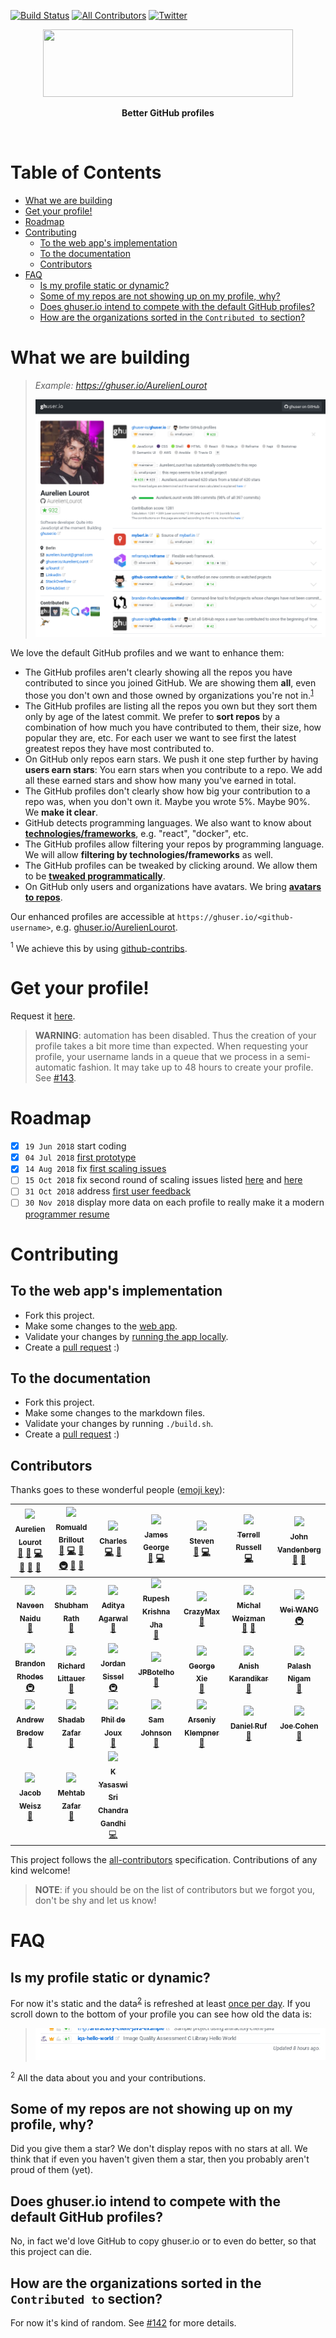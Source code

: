 [![Build Status](https://travis-ci.org/ghuser-io/ghuser.io.svg?branch=master)](https://travis-ci.org/ghuser-io/ghuser.io)
[![All Contributors](https://img.shields.io/badge/all_contributors-31-orange.svg?style=flat-square)](#contributors)
[![Twitter](https://img.shields.io/badge/-twitter-black.svg?style=flat-square&logo=twitter&colorB=555555)](https://twitter.com/ghuserio)

<p align="center">
  <a href="https://ghuser.io">
    <img src="https://cdn.jsdelivr.net/gh/ghuser-io/ghuser.io@f44119258dfeade99c800232044cf7c3e3a91982/docs/logo.png"
         width="400" height="108" />
  </a>
</p>
<p align="center">
  <b>Better GitHub profiles</b>
</p>
<br />

# Table of Contents

<!-- toc -->

- [What we are building](#what-we-are-building)
- [Get your profile!](#get-your-profile)
- [Roadmap](#roadmap)
- [Contributing](#contributing)
  * [To the web app's implementation](#to-the-web-apps-implementation)
  * [To the documentation](#to-the-documentation)
  * [Contributors](#contributors)
- [FAQ](#faq)
  * [Is my profile static or dynamic?](#is-my-profile-static-or-dynamic)
  * [Some of my repos are not showing up on my profile, why?](#some-of-my-repos-are-not-showing-up-on-my-profile-why)
  * [Does ghuser.io intend to compete with the default GitHub profiles?](#does-ghuserio-intend-to-compete-with-the-default-github-profiles)
  * [How are the organizations sorted in the `Contributed to` section?](#how-are-the-organizations-sorted-in-the-contributed-to-section)

<!-- tocstop -->

# What we are building

> *Example: https://ghuser.io/AurelienLourot*
>
> ![screenshot](docs/screenshot.png)

We love the default GitHub profiles and we want to enhance them:

* The GitHub profiles aren't clearly showing all the repos you have contributed to since you joined
  GitHub. We are showing them **all**, even those you don't own and those owned by organizations
  you're not in.<sup>[1](#footnote1)</sup>
* The GitHub profiles are listing all the repos you own but they sort them only by age of the
  latest commit. We prefer to **sort repos** by a combination of how much you
  have contributed to them, their size, how popular they are, etc. For each user we want to see
  first the latest greatest repos they have most contributed to.
* On GitHub only repos earn stars. We push it one step further by having **users earn stars**:
  You earn stars when you contribute to a repo.
  We add all these earned stars and show how many you've earned in total.
* The GitHub profiles don't clearly show how big your contribution to a repo was, when you don't own
  it. Maybe you wrote 5%. Maybe 90%. We **make it clear**.
* GitHub detects programming languages. We also want to know about
  [**technologies/frameworks**](docs/repo-settings.md), e.g. "react", "docker", etc.
* The GitHub profiles allow filtering your repos by programming language. We will allow **filtering
  by technologies/frameworks** as well.
* The GitHub profiles can be tweaked by clicking around. We allow them to be
  [**tweaked programmatically**](docs/user-settings.md).
* On GitHub only users and organizations have avatars. We bring
  [**avatars to repos**](docs/repo-settings.md).

Our enhanced profiles are accessible at `https://ghuser.io/<github-username>`, e.g.
[ghuser.io/AurelienLourot](https://ghuser.io/AurelienLourot).

<a name="footnote1"><sup>1</sup></a> We achieve this by using [github-contribs](https://github.com/ghuser-io/github-contribs).

# Get your profile!

Request it [here](https://ghuser.io/login).

<!-- issue143 -->
> **WARNING**: automation has been disabled. Thus the creation of your profile takes a bit more time
> than expected. When requesting your profile, your username lands in a queue that we process in a
> semi-automatic fashion. It may take up to 48 hours to create your profile. See
> [#143](https://github.com/ghuser-io/ghuser.io/issues/143).

# Roadmap

* [x] `19 Jun 2018` start coding
* [x] `04 Jul 2018` [first prototype](https://github.com/ghuser-io/ghuser.io/milestone/1)
* [x] `14 Aug 2018` fix
      [first scaling issues](https://github.com/ghuser-io/ghuser.io/milestone/4)
* [ ] `15 Oct 2018` fix second round of scaling issues listed
      [here](https://github.com/ghuser-io/ghuser.io/milestone/5) and
      [here](https://github.com/ghuser-io/db/milestone/1)
* [ ] `31 Oct 2018` address
      [first user feedback](https://github.com/ghuser-io/ghuser.io/milestone/3)
* [ ] `30 Nov 2018` display more data on each profile to really make it a modern
      [programmer resume](https://github.com/ghuser-io/ghuser.io/milestone/2)

# Contributing

## To the web app's implementation

* Fork this project.
* Make some changes to the [web app](reframe/).
* Validate your changes by [running the app locally](reframe/README.md#run-locally).
* Create a [pull request](https://github.com/ghuser-io/ghuser.io/compare) :)

## To the documentation

* Fork this project.
* Make some changes to the markdown files.
* Validate your changes by running `./build.sh`.
* Create a [pull request](https://github.com/ghuser-io/ghuser.io/compare) :)

## Contributors

Thanks goes to these wonderful people ([emoji key](https://github.com/kentcdodds/all-contributors#emoji-key)):

<!-- ALL-CONTRIBUTORS-LIST:START - Do not remove or modify this section -->
<!-- prettier-ignore -->
| [<img src="https://avatars1.githubusercontent.com/u/11795312?v=4" width="100px;"/><br /><sub><b>Aurelien Lourot</b></sub>](https://ghuser.io/AurelienLourot)<br />[💬](#question-AurelienLourot "Answering Questions") [🐛](https://github.com/ghuser-io/ghuser.io/issues?q=author%3AAurelienLourot "Bug reports") [💻](https://github.com/ghuser-io/ghuser.io/commits?author=AurelienLourot "Code") [📖](https://github.com/ghuser-io/ghuser.io/commits?author=AurelienLourot "Documentation") [🤔](#ideas-AurelienLourot "Ideas, Planning, & Feedback") [👀](#review-AurelienLourot "Reviewed Pull Requests") | [<img src="https://avatars2.githubusercontent.com/u/1005638?v=4" width="100px;"/><br /><sub><b>Romuald Brillout</b></sub>](https://twitter.com/brillout)<br />[🐛](https://github.com/ghuser-io/ghuser.io/issues?q=author%3Abrillout "Bug reports") [💻](https://github.com/ghuser-io/ghuser.io/commits?author=brillout "Code") [🤔](#ideas-brillout "Ideas, Planning, & Feedback") [🚇](#infra-brillout "Infrastructure (Hosting, Build-Tools, etc)") [👀](#review-brillout "Reviewed Pull Requests") [💬](#question-brillout "Answering Questions") | [<img src="https://avatars3.githubusercontent.com/u/4883293?v=4" width="100px;"/><br /><sub><b>Charles</b></sub>](https://github.com/wowawiwa)<br />[💻](https://github.com/ghuser-io/ghuser.io/commits?author=wowawiwa "Code") [🤔](#ideas-wowawiwa "Ideas, Planning, & Feedback") | [<img src="https://avatars2.githubusercontent.com/u/25279263?v=4" width="100px;"/><br /><sub><b>James George</b></sub>](https://ghuser.io/jamesgeorge007)<br />[🐛](https://github.com/ghuser-io/ghuser.io/issues?q=author%3Ajamesgeorge007 "Bug reports") [💻](https://github.com/ghuser-io/ghuser.io/commits?author=jamesgeorge007 "Code") | [<img src="https://avatars1.githubusercontent.com/u/229881?v=4" width="100px;"/><br /><sub><b>Steven</b></sub>](https://www.ceriously.com)<br />[🤔](#ideas-styfle "Ideas, Planning, & Feedback") [💻](https://github.com/ghuser-io/ghuser.io/commits?author=styfle "Code") | [<img src="https://avatars3.githubusercontent.com/u/55238?v=4" width="100px;"/><br /><sub><b>Terrell Russell</b></sub>](http://weblog.terrellrussell.com)<br />[💻](https://github.com/ghuser-io/ghuser.io/commits?author=trel "Code") | [<img src="https://avatars1.githubusercontent.com/u/15092?v=4" width="100px;"/><br /><sub><b>John Vandenberg</b></sub>](https://jayvdb.github.io/)<br />[🐛](https://github.com/ghuser-io/ghuser.io/issues?q=author%3Ajayvdb "Bug reports") [🤔](#ideas-jayvdb "Ideas, Planning, & Feedback") |
| :---: | :---: | :---: | :---: | :---: | :---: | :---: |
| [<img src="https://avatars1.githubusercontent.com/u/30195193?v=4" width="100px;"/><br /><sub><b>Naveen Naidu</b></sub>](https://github.com/Naveenaidu)<br />[🐛](https://github.com/ghuser-io/ghuser.io/issues?q=author%3ANaveenaidu "Bug reports") | [<img src="https://avatars3.githubusercontent.com/u/15799589?v=4" width="100px;"/><br /><sub><b>Shubham Rath</b></sub>](https://sr6033.github.io/)<br />[🐛](https://github.com/ghuser-io/ghuser.io/issues?q=author%3Asr6033 "Bug reports") | [<img src="https://avatars1.githubusercontent.com/u/15871340?v=4" width="100px;"/><br /><sub><b>Aditya Agarwal</b></sub>](http://adi.surge.sh)<br />[📝](#blog-itaditya "Blogposts") | [<img src="https://avatars1.githubusercontent.com/u/31209617?v=4" width="100px;"/><br /><sub><b>Rupesh Krishna Jha</b></sub>](https://www.linkedin.com/in/rupesh-jha-7aab6b155/)<br />[🐛](https://github.com/ghuser-io/ghuser.io/issues?q=author%3ARupeshiya "Bug reports") | [<img src="https://avatars2.githubusercontent.com/u/1951866?v=4" width="100px;"/><br /><sub><b>CrazyMax</b></sub>](https://github.com/crazy-max)<br />[🐛](https://github.com/ghuser-io/ghuser.io/issues?q=author%3Acrazy-max "Bug reports") | [<img src="https://avatars2.githubusercontent.com/u/16784959?v=4" width="100px;"/><br /><sub><b>Michal Weizman</b></sub>](http://hakabuk.com)<br />[🐛](https://github.com/ghuser-io/ghuser.io/issues?q=author%3Azurda "Bug reports") [🤔](#ideas-zurda "Ideas, Planning, & Feedback") | [<img src="https://avatars1.githubusercontent.com/u/12212282?v=4" width="100px;"/><br /><sub><b>Wei WANG</b></sub>](https://www.marsrainbow.cn)<br />[🚇](#infra-tianshanghong "Infrastructure (Hosting, Build-Tools, etc)") |
| [<img src="https://avatars1.githubusercontent.com/u/166162?v=4" width="100px;"/><br /><sub><b>Brandon Rhodes</b></sub>](http://rhodesmill.org/brandon)<br />[🚇](#infra-brandon-rhodes "Infrastructure (Hosting, Build-Tools, etc)") | [<img src="https://avatars3.githubusercontent.com/u/910753?v=4" width="100px;"/><br /><sub><b>Richard Littauer</b></sub>](https://burntfen.com)<br />[🤔](#ideas-RichardLitt "Ideas, Planning, & Feedback") | [<img src="https://avatars1.githubusercontent.com/u/131818?v=4" width="100px;"/><br /><sub><b>Jordan Sissel</b></sub>](http://www.semicomplete.com/)<br />[🚇](#infra-jordansissel "Infrastructure (Hosting, Build-Tools, etc)") | [<img src="https://avatars2.githubusercontent.com/u/19894116?v=4" width="100px;"/><br /><sub><b>JPBotelho</b></sub>](https://github.com/JPBotelho)<br />[🤔](#ideas-JPBotelho "Ideas, Planning, & Feedback") | [<img src="https://avatars2.githubusercontent.com/u/3104386?v=4" width="100px;"/><br /><sub><b>George Xie</b></sub>](http://xiegeo.com)<br />[🤔](#ideas-xiegeo "Ideas, Planning, & Feedback") | [<img src="https://avatars0.githubusercontent.com/u/357499?v=4" width="100px;"/><br /><sub><b>Anish Karandikar</b></sub>](https://github.com/anishkny)<br />[🤔](#ideas-anishkny "Ideas, Planning, & Feedback") | [<img src="https://avatars0.githubusercontent.com/u/21367710?v=4" width="100px;"/><br /><sub><b>Palash Nigam</b></sub>](https://www.linkedin.com/in/palash25/)<br />[📝](#blog-palash25 "Blogposts") |
| [<img src="https://avatars0.githubusercontent.com/u/96793?v=4" width="100px;"/><br /><sub><b>Andrew Bredow</b></sub>](http://andrewbredow.com)<br />[🤔](#ideas-andrewbredow "Ideas, Planning, & Feedback") | [<img src="https://avatars0.githubusercontent.com/u/1449512?v=4" width="100px;"/><br /><sub><b>Shadab Zafar</b></sub>](http://dufferzafar.github.io)<br />[🤔](#ideas-dufferzafar "Ideas, Planning, & Feedback") | [<img src="https://avatars2.githubusercontent.com/u/633283?v=4" width="100px;"/><br /><sub><b>Phil de Joux</b></sub>](https://github.com/philderbeast)<br />[🤔](#ideas-philderbeast "Ideas, Planning, & Feedback") | [<img src="https://avatars3.githubusercontent.com/u/1855021?v=4" width="100px;"/><br /><sub><b>Sam Johnson</b></sub>](https://github.com/sam0x17)<br />[🤔](#ideas-sam0x17 "Ideas, Planning, & Feedback") | [<img src="https://avatars2.githubusercontent.com/u/22138672?v=4" width="100px;"/><br /><sub><b>Arseniy Klempner</b></sub>](https://github.com/adklempner)<br />[🤔](#ideas-adklempner "Ideas, Planning, & Feedback") | [<img src="https://avatars1.githubusercontent.com/u/827205?v=4" width="100px;"/><br /><sub><b>Daniel Ruf</b></sub>](https://daniel-ruf.de)<br />[🤔](#ideas-DanielRuf "Ideas, Planning, & Feedback") | [<img src="https://avatars0.githubusercontent.com/u/1803556?v=4" width="100px;"/><br /><sub><b>Joe Cohen</b></sub>](https://joecohens.com)<br />[🤔](#ideas-joecohens "Ideas, Planning, & Feedback") |
| [<img src="https://avatars0.githubusercontent.com/u/4399499?v=4" width="100px;"/><br /><sub><b>Jacob Weisz</b></sub>](http://www.jacobweisz.com)<br />[🤔](#ideas-ocdtrekkie "Ideas, Planning, & Feedback") | [<img src="https://avatars3.githubusercontent.com/u/16623935?v=4" width="100px;"/><br /><sub><b>Mehtab Zafar</b></sub>](http://mzfr.github.io)<br />[🤔](#ideas-mzfr "Ideas, Planning, & Feedback") | [<img src="https://avatars3.githubusercontent.com/u/35304641?v=4" width="100px;"/><br /><sub><b>K Yasaswi Sri Chandra Gandhi</b></sub>](https://github.com/G7-TheKing)<br />[💻](https://github.com/ghuser-io/ghuser.io/commits?author=G7-TheKing "Code") |
<!-- ALL-CONTRIBUTORS-LIST:END -->

This project follows the [all-contributors](https://github.com/kentcdodds/all-contributors)
specification. Contributions of any kind welcome!

> **NOTE**: if you should be on the list of contributors but we forgot you, don't be shy and let us
> know!

# FAQ

## Is my profile static or dynamic?

For now it's static and the data<sup>[2](#footnote2)</sup> is refreshed at least
[once per day](https://github.com/ghuser-io/db/tree/master/fetchBot). If you scroll down to the
bottom of your profile you can see how old the data is:

> ![screenshot](docs/screenshot-data-age.png)

<a name="footnote2"><sup>2</sup></a> All the data about you and your contributions.

## Some of my repos are not showing up on my profile, why?

Did you give them a star? We don't display repos with no stars at all. We think that if even you
haven't given them a star, then you probably aren't proud of them (yet).

## Does ghuser.io intend to compete with the default GitHub profiles?

No, in fact we'd love GitHub to copy ghuser.io or to even do better, so that this project can die.

## How are the organizations sorted in the `Contributed to` section?

For now it's kind of random. See
[#142](https://github.com/ghuser-io/ghuser.io/issues/142#issuecomment-419743403) for more
details.
